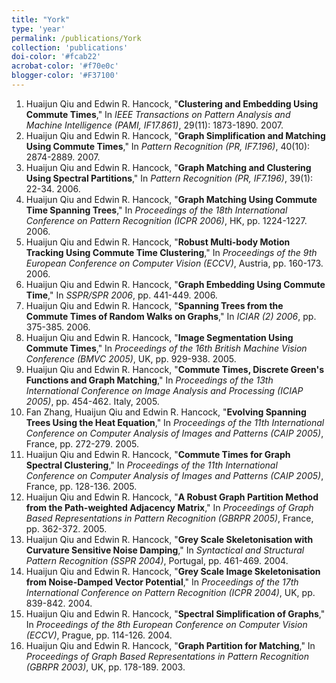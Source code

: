```yaml
---
title: "York"
type: 'year'
permalink: /publications/York
collection: 'publications'
doi-color: '#fcab22'
acrobat-color: '#f70e0c'
blogger-color: '#F37100'
---
```

1. Huaijun Qiu and Edwin R. Hancock, "**Clustering and Embedding Using Commute Times**," In *IEEE Transactions on Pattern Analysis and Machine Intelligence (PAMI, IF17.861)*, 29(11): 1873-1890. 2007.
1. Huaijun Qiu and Edwin R. Hancock, "**Graph Simplification and Matching Using Commute Times**," In *Pattern Recognition (PR, IF7.196)*, 40(10): 2874-2889. 2007.
1. Huaijun Qiu and Edwin R. Hancock, "**Graph Matching and Clustering Using Spectral Partitions**," In *Pattern Recognition (PR, IF7.196)*, 39(1): 22-34. 2006.
1. Huaijun Qiu and Edwin R. Hancock, "**Graph Matching Using Commute Time Spanning Trees**," In *Proceedings of the 18th International Conference on Pattern Recognition (ICPR 2006)*, HK, pp. 1224-1227. 2006.
1. Huaijun Qiu and Edwin R. Hancock, "**Robust Multi-body Motion Tracking Using Commute Time Clustering**," In *Proceedings of the 9th European Conference on Computer Vision (ECCV)*, Austria, pp. 160-173. 2006.
1. Huaijun Qiu and Edwin R. Hancock, "**Graph Embedding Using Commute Time**," In *SSPR/SPR 2006*, pp. 441-449. 2006.  
1. Huaijun Qiu and Edwin R. Hancock, "**Spanning Trees from the Commute Times of Random Walks on Graphs**," In *ICIAR (2) 2006*, pp. 375-385. 2006.  
1. Huaijun Qiu and Edwin R. Hancock, "**Image Segmentation Using Commute Times**," In *Proceedings of the 16th British Machine Vision Conference (BMVC 2005)*, UK, pp. 929-938. 2005.  
1. Huaijun Qiu and Edwin R. Hancock, "**Commute Times, Discrete Green's Functions and Graph Matching**," In *Proceedings of the 13th International Conference on Image Analysis and Processing (ICIAP 2005)*, pp. 454-462. Italy, 2005.  
1. Fan Zhang, Huaijun Qiu and Edwin R. Hancock, "**Evolving Spanning Trees Using the Heat Equation**," In *Proceedings of the 11th International Conference on Computer Analysis of Images and Patterns (CAIP 2005)*, France, pp. 272-279. 2005.  
1. Huaijun Qiu and Edwin R. Hancock, "**Commute Times for Graph Spectral Clustering**," In *Proceedings of the 11th International Conference on Computer Analysis of Images and Patterns (CAIP 2005)*, France, pp. 128-136. 2005.  
1. Huaijun Qiu and Edwin R. Hancock, "**A Robust Graph Partition Method from the Path-weighted Adjacency Matrix**," In *Proceedings of Graph Based Representations in Pattern Recognition (GBRPR 2005)*, France, pp. 362-372. 2005.  
1. Huaijun Qiu and Edwin R. Hancock, "**Grey Scale Skeletonisation with Curvature Sensitive Noise Damping**," In *Syntactical and Structural Pattern Recognition (SSPR 2004)*, Portugal, pp. 461-469. 2004.  
1. Huaijun Qiu and Edwin R. Hancock, "**Grey Scale Image Skeletonisation from Noise-Damped Vector Potential**," In *Proceedings of the 17th International Conference on Pattern Recognition (ICPR 2004)*, UK, pp. 839-842. 2004.  
1. Huaijun Qiu and Edwin R. Hancock, "**Spectral Simplification of Graphs**," In *Proceedings of the 8th European Conference on Computer Vision (ECCV)*, Prague, pp. 114-126. 2004.  
1. Huaijun Qiu and Edwin R. Hancock, "**Graph Partition for Matching**," In *Proceedings of Graph Based Representations in Pattern Recognition (GBRPR 2003)*, UK, pp. 178-189. 2003.
